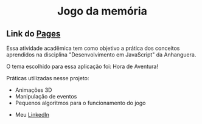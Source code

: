 <h1 align="center">Jogo da memória</h1>

<h2>Link do <a target="_blank" href="https://rogeraguiar0.github.io/Jogo-da-memoria/">Pages</a></h2>

<p>Essa atividade acadêmica tem como objetivo a prática dos conceitos aprendidos na disciplina "Desenvolvimento em JavaScript" da Anhanguera.</p>

<p>O tema escolhido para essa aplicação foi: Hora de Aventura!</p>

<p>Práticas utilizadas nesse projeto:</p>

<ul>
  <li>Animações 3D</li>
  <li>Manipulação de eventos</li>
  <li>Pequenos algoritmos para o funcionamento do jogo</li>
</ul>

- <p>Meu <a target="_blank" href="https://www.linkedin.com/in/rógeraguiar/">LinkedIn</a></p>
